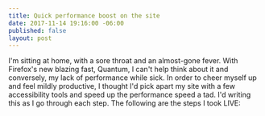 ```yaml
---
title: Quick performance boost on the site
date: 2017-11-14 19:16:00 -06:00
published: false
layout: post
---
```


I'm sitting at home, with a sore throat and an almost-gone fever. With Firefox's new blazing fast, Quantum, I can't help think about it and conversely, my lack of performance while sick. In order to cheer myself up and feel mildly productive, I thought I'd pick apart my site with a few accessibility tools and speed up the performance speed a tad. I'd writing this as I go through each step. The following are the steps I took LIVE:

##